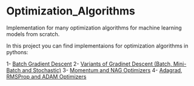 # Optimization_Algorithms
Implementation for many optimization algorithms for machine learning models from scratch.

In this project you can find implementaions for optimization algorithms in pythons:
   
   1- [Batch Gradient Descent](https://github.com/HeshamShereef/Optimization_Algorithms/tree/main/Gradient%20Descent%20for%20LR)
   2- [Variants of Gradinet Descent (Batch, Mini-Batch and Stochastic)](https://github.com/HeshamShereef/Optimization_Algorithms/tree/main/Batch%2C%20Mini-batch%20and%20Stochastic%20GD)
   3- [Momentum and NAG Optimizers](https://github.com/HeshamShereef/Optimization_Algorithms/tree/main/Momentum%20and%20NAG%20Optimizers)
   4- [Adagrad, RMSProp and ADAM Optimizers](https://github.com/HeshamShereef/Optimization_Algorithms/tree/main/adagrad%2C%20RMSProp%20and%20ADAM)
   
   
   
